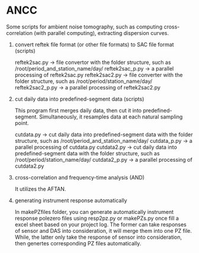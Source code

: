 # ANCC
Some scripts for ambient noise tomography, such as computing cross-correlation (with parallel computing), extracting dispersion curves.

1. convert reftek file format (or other file formats) to SAC file format (scripts)

    reftek2sac.py    -> file convertor with the folder structure, such as /root/period_and_station_name/day/
    reftek2sac_p.py  -> a parallel processing of reftek2sac.py
    reftek2sac2.py   -> file converter with the folder structure, such as /root/period/station_name/day/
    reftek2sac2_p.py -> a parallel processing of reftek2sac2.py

2. cut daily data into predefined-segment data (scripts)

   This program first merges daily data, then cut it into predefined-segment. Simultaneously, it resamples data at each natural sampling point.

    cutdata.py       -> cut daily data into predefined-segment data with the folder structure, such as /root/period_and_station_name/day/
    cutdata_p.py     -> a parallel processing of cutdata.py
    cutdata2.py      -> cut daily data into predefined-segment data with the folder structure, such as /root/period/station_name/day/
    cutdata2_p.py    -> a parallel processing of cutdata2.py

3. cross-correlation and frequency-time analysis (AND)

    It utilizes the AFTAN.

4. generating instrument response automatically

    In makePZfiles folder, you can generate automatically instrument response polezero files using resp2pz.py or makePZs.py 
    once fill a excel sheet based on your project log. The former can take responses of sensor and DAS into consideration, 
    it will merge them into one PZ file. While, the latter only take the response of sensor into consideration, then genertes
    corresponding PZ files automatically.
